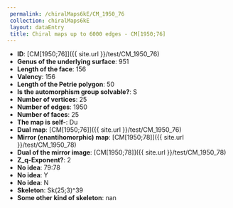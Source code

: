```yaml
--- 
 permalink: /chiralMaps6kE/CM_1950_76 
 collection: chiralMaps6kE
 layout: dataEntry
 title: Chiral maps up to 6000 edges - CM[1950;76]
---
```


- **ID**: [CM[1950;76]]({{ site.url }}/test/CM_1950_76)
- **Genus of the underlying surface**: 951
- **Length of the face**: 156
- **Valency**: 156
- **Length of the Petrie polygon**: 50
- **Is the automorphism group solvable?**: S
- **Number of vertices**: 25
- **Number of edges**: 1950
- **Number of faces**: 25
- **The map is self-**: Du
- **Dual map**: [CM[1950;76]]({{ site.url }}/test/CM_1950_76)
- **Mirror (enantihomorphic) map**: [CM[1950;78]]({{ site.url }}/test/CM_1950_78)
- **Dual of the mirror image**: [CM[1950;78]]({{ site.url }}/test/CM_1950_78)
- **Z_q-Exponent?**: 2
- **No idea**:  79:78
- **No idea**: Y
- **No idea**: N
- **Skeleton**: Sk(25;3)^39
- **Some other kind of skeleton**: nan

